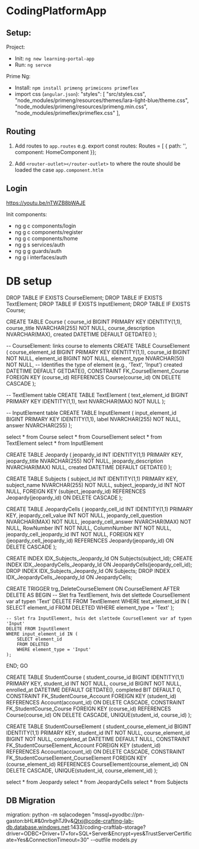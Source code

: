 # CodingPlatformApp

## Setup:

Project:
* Init: `ng new learning-portal-app`
* Run: `ng servce`

Prime Ng:
* Install: `npm install primeng primeicons primeflex`
* import css (`angular.json`):
                "styles": [
              "src/styles.css",
              "node_modules/primeng/resources/themes/lara-light-blue/theme.css",
              "node_modules/primeng/resources/primeng.min.css",
              "node_modules/primeflex/primeflex.css"
            ],

## Routing
1. Add routes to `app.routes` 
    e.g.
        export const routes: Routes = [
    {
        path: '',
        component: HomeComponent
    }};

2. Add `<router-outlet></router-outlet>` to where the route should be loaded
    the case `app.component.htlm`

## Login
https://youtu.be/nTWZB8bWAJE

Init components:
* ng g c components/login
* ng g c components/register
* ng g c components/home
* ng g s services/auth
* ng g g guards/auth
* ng g i interfaces/auth

# DB setup
DROP TABLE IF EXISTS CourseElement;
DROP TABLE IF EXISTS TextElement;
DROP TABLE IF EXISTS InputElement;
DROP TABLE IF EXISTS Course;

CREATE TABLE Course (
    course_id BIGINT PRIMARY KEY IDENTITY(1,1), 
    course_title NVARCHAR(255) NOT NULL, 
    course_description NVARCHAR(MAX), 
    created DATETIME DEFAULT GETDATE() 
);

-- CourseElement: links course to elements
CREATE TABLE CourseElement (
    course_element_id BIGINT PRIMARY KEY IDENTITY(1,1), 
    course_id BIGINT NOT NULL, 
    element_id BIGINT NOT NULL, 
    element_type NVARCHAR(50) NOT NULL, -- Identifies the type of element (e.g., 'Text', 'Input')
    created DATETIME DEFAULT GETDATE(), 
    CONSTRAINT FK_CourseElement_Course FOREIGN KEY (course_id) REFERENCES Course(course_id) ON DELETE CASCADE
);

-- TextElement table
CREATE TABLE TextElement (
    text_element_id BIGINT PRIMARY KEY IDENTITY(1,1), 
    text NVARCHAR(MAX) NOT NULL
);

-- InputElement table
CREATE TABLE InputElement (
    input_element_id BIGINT PRIMARY KEY IDENTITY(1,1), 
    label NVARCHAR(255) NOT NULL, 
    answer NVARCHAR(255)
);


select * from Course
select * from CourseElement
select * from TextElement
select * from InputElement

CREATE TABLE Jeopardy (
    jeopardy_id INT IDENTITY(1,1) PRIMARY KEY,
    jeopardy_title NVARCHAR(255) NOT NULL,
    jeopardy_description NVARCHAR(MAX) NULL,
    created DATETIME DEFAULT GETDATE()
);

CREATE TABLE Subjects (
    subject_Id INT IDENTITY(1,1) PRIMARY KEY,
    subject_name NVARCHAR(255) NOT NULL,
    subject_jeopardy_id INT NOT NULL,
    FOREIGN KEY (subject_jeopardy_id) REFERENCES Jeopardy(jeopardy_id) ON DELETE CASCADE
);

CREATE TABLE JeopardyCells (
    jeopardy_cell_id INT IDENTITY(1,1) PRIMARY KEY,
    jeopardy_cell_value INT NOT NULL,
    jeopardy_cell_question NVARCHAR(MAX) NOT NULL,
    jeopardy_cell_answer NVARCHAR(MAX) NOT NULL,
    RowNumber INT NOT NULL,
    ColumnNumber INT NOT NULL,
    jeopardy_cell_jeopardy_id INT NOT NULL,
    FOREIGN KEY (jeopardy_cell_jeopardy_id) REFERENCES Jeopardy(jeopardy_id) ON DELETE CASCADE
);

CREATE INDEX IDX_Subjects_Jeopardy_Id ON Subjects(subject_Id);
CREATE INDEX IDX_JeopardyCells_Jeopardy_Id ON JeopardyCells(jeopardy_cell_id);
DROP INDEX IDX_Subjects_Jeopardy_Id ON Subjects;
DROP INDEX IDX_JeopardyCells_Jeopardy_Id ON JeopardyCells;


CREATE TRIGGER trg_DeleteCourseElement
ON CourseElement
AFTER DELETE
AS
BEGIN
    -- Slet fra TextElement, hvis det slettede CourseElement var af typen 'Text'
    DELETE FROM TextElement
    WHERE text_element_id IN (
        SELECT element_id
        FROM DELETED
        WHERE element_type = 'Text'
    );

    -- Slet fra InputElement, hvis det slettede CourseElement var af typen 'Input'
    DELETE FROM InputElement
    WHERE input_element_id IN (
        SELECT element_id
        FROM DELETED
        WHERE element_type = 'Input'
    );
END;
GO

CREATE TABLE StudentCourse (
    student_course_id BIGINT IDENTITY(1,1) PRIMARY KEY,
    student_id INT NOT NULL,
    course_id BIGINT NOT NULL,
    enrolled_at DATETIME DEFAULT GETDATE(),
    completed BIT DEFAULT 0,
    CONSTRAINT FK_StudentCourse_Account FOREIGN KEY (student_id) REFERENCES Account(account_id) ON DELETE CASCADE,
    CONSTRAINT FK_StudentCourse_Course FOREIGN KEY (course_id) REFERENCES Course(course_id) ON DELETE CASCADE,
    UNIQUE(student_id, course_id)
);

CREATE TABLE StudentCourseElement (
    student_course_element_id BIGINT IDENTITY(1,1) PRIMARY KEY,
    student_id INT NOT NULL,
    course_element_id BIGINT NOT NULL,
    completed_at DATETIME DEFAULT NULL,
    CONSTRAINT FK_StudentCourseElement_Account FOREIGN KEY (student_id) REFERENCES Account(account_id) ON DELETE CASCADE,
    CONSTRAINT FK_StudentCourseElement_CourseElement FOREIGN KEY (course_element_id) REFERENCES CourseElement(course_element_id) ON DELETE CASCADE,
    UNIQUE(student_id, course_element_id)
);


select * from Jeopardy
select * from JeopardyCells
select * from Subjects

## DB Migration

migration:
python -m sqlacodegen "mssql+pyodbc://pn-gaston:bHL#&0nrbghTJ9v&Qtxj@code-crafting-lab-db.database.windows.net:1433/coding-craftlab-storage?driver=ODBC+Driver+17+for+SQL+Server&Encrypt=yes&TrustServerCertificate=Yes&ConnectionTimeout=30" --outfile models.py   